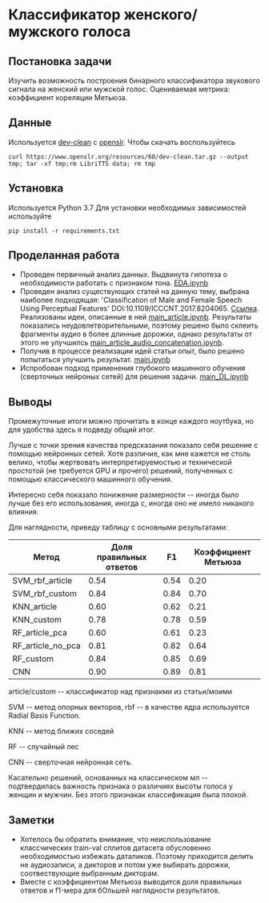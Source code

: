 # Классификатор женского/мужского голоса
## Постановка задачи
Изучить возможность построения бинарного классификатора звукового сигнала на женский или мужской голос. 
Оцениваемая метрика: коэффициент кореляции Метьюза. 
## Данные
Используется [dev-clean](https://www.openslr.org/resources/60/dev-clean.tar.gz) с [openslr](http://www.openslr.org/60/).
Чтобы скачать воспользуйтесь
```
curl https://www.openslr.org/resources/60/dev-clean.tar.gz --output tmp; tar -xf tmp;rm LibriTTS data; rm tmp
```
## Установка
Используется Python 3.7
Для установки необходимых зависимостей используйте
```
pip install -r requirements.txt
```
## Проделанная работа
* Проведен первичный анализ данных. Выдвинута гипотеза о необходимости работать с признаком тона.  [EDA.ipynb](https://github.com/Stasiche/female_male_classification/blob/main/EDA.ipynb)
* Проведен анализ существующих статей на данную тему, выбрана наиболее подходящая:  'Classification of Male and Female Speech Using Perceptual Features' DOI:10.1109/ICCCNT.2017.8204065. [Ссылка](https://ieeexplore.ieee.org/abstract/document/8204065). Реализованы идеи, описанные в ней [main_article.ipynb](https://github.com/Stasiche/female_male_classification/blob/main/main_article.ipynb). Результаты показались неудовлетворительными, поэтому решено было склеить фрагменты аудио в более длинные дорожки, однако результаты от этого не улучшилсь [main_article_audio_concatenation.ipynb](https://github.com/Stasiche/female_male_classification/blob/main/main_article_audio_concatenation.ipynb).
* Получив в процессе реализации идей статьи опыт, было решено попытаться улучшить результат. [main.ipynb](https://github.com/Stasiche/female_male_classification/blob/main/main.ipynb)
* Испробован подход применения глубокого машинного обучения (сверточных нейроных сетей) для решения задачи. [main_DL.ipynb](https://github.com/Stasiche/female_male_classification/blob/main/main_DL.ipynb)

## Выводы
Промежуточные итоги можно прочитать в конце каждого ноутбука, но для удобства здесь я подведу общий итог.

Лучше с точки зрения качества предсказания показало себя решение с помощью нейронных сетей. Хотя различие, как мне кажется не столь велико, чтобы жертвовать интерпретируемостью и технической простотой (не требуется GPU и прочего) решений, полученных с помощью классического машинного обучения. 

Интересно себя показало понижение размерности -- иногда было лучше без его использования, иногда с, иногда оно не имело никакого влияния.

Для наглядности, приведу таблицу с основными результатами:

| Метод             | Доля правильных ответов | F1   | Коэффициент Метьюза |
|-------------------|-------------------------|------|---------------------|
| SVM_rbf_article   | 0.54                    | 0.54 | 0.20                |
| SVM_rbf_custom    | 0.84                    | 0.84 | 0.70                |
| KNN_article       | 0.60                    | 0.62 | 0.21                |
| KNN_custom        | 0.78                    | 0.78 | 0.59                |
| RF_article_pca    | 0.60                    | 0.61 | 0.23                |
| RF_article_no_pca | 0.81                    | 0.82 | 0.64                |
| RF_custom         | 0.84                    | 0.85 | 0.69                |
| CNN               | 0.90                    | 0.89 | 0.81                |

article/custom -- классификатор над признакми из статьи/моими

SVM -- метод опорных векторов, rbf -- в качестве ядра используется Radial Basis Function.

KNN -- метод ближих соседей

RF -- случайный лес

CNN -- сверточная нейронная сеть.

Касательно решений, основанных на классическом мл -- подтвердилась важность признака о различиях высоты голоса у женщин и мужчин. Без этого признакак классификация была плохой. 

## Заметки
* Хотелось бы обратить внимание, что неиспользование классчических train-val сплитов датасета обусловенно необходимостью избежать даталиков. Поэтому приходится делить не аудиозаписи, а дикторов и потом уже выбирать дорожки, соотвествующие выбранным дикторам.
* Вместе с коэффициентом Метьюза выводится доля правильных ответов и f1-мера для бОльшей наглядности результатов.
